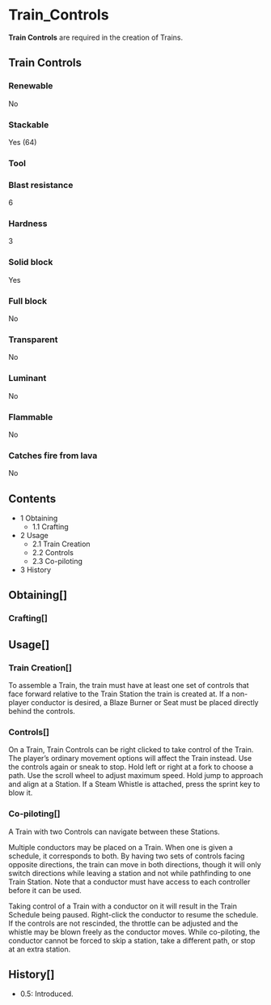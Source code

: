 # Train_Controls

**Train Controls** are required in the creation of Trains.

## Train Controls

### Renewable

No

### Stackable

Yes (64)

### Tool

### Blast resistance

6

### Hardness

3

### Solid block

Yes

### Full block

No

### Transparent

No

### Luminant

No

### Flammable

No

### Catches fire from lava

No

## Contents

- 1 Obtaining
    - 1.1 Crafting
- 2 Usage
    - 2.1 Train Creation
    - 2.2 Controls
    - 2.3 Co-piloting
- 3 History

## Obtaining[]

### Crafting[]

## Usage[]

### Train Creation[]

To assemble a Train, the train must have at least one set of controls that face forward relative to the Train Station the train is created at. If a non-player conductor is desired, a Blaze Burner or Seat must be placed directly behind the controls.

### Controls[]

On a Train, Train Controls can be right clicked to take control of the Train. The player’s ordinary movement options will affect the Train instead. Use the controls again or sneak to stop. Hold left or right at a fork to choose a path. Use the scroll wheel to adjust maximum speed. Hold jump to approach and align at a Station. If a Steam Whistle is attached, press the sprint key to blow it.

### Co-piloting[]

A Train with two Controls can navigate between these Stations.

Multiple conductors may be placed on a Train. When one is given a schedule, it corresponds to both. By having two sets of controls facing opposite directions, the train can move in both directions, though it will only switch directions while leaving a station and not while pathfinding to one Train Station. Note that a conductor must have access to each controller before it can be used.

Taking control of a Train with a conductor on it will result in the Train Schedule being paused. Right-click the conductor to resume the schedule. If the controls are not rescinded, the throttle can be adjusted and the whistle may be blown freely as the conductor moves. While co-piloting, the conductor cannot be forced to skip a station, take a different path, or stop at an extra station.

## History[]

- 0.5: Introduced.